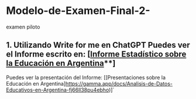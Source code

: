 # Modelo-de-Examen-Final-2-
examen piloto
## 1. Utilizando Write for me en ChatGPT Puedes ver el Informe escrito en: [[Informe Estadístico sobre la Educación en Argentina](https://chatgpt.com/share/674912aa-672c-8003-88a3-5afa1d2a9007 )**]
Puedes ver la presentación del Informe: [[Presentaciones sobre la Educación en Argentina]https://gamma.app/docs/Analisis-de-Datos-Educativos-en-Argentina-fj66ll38pu4ebho)]`
